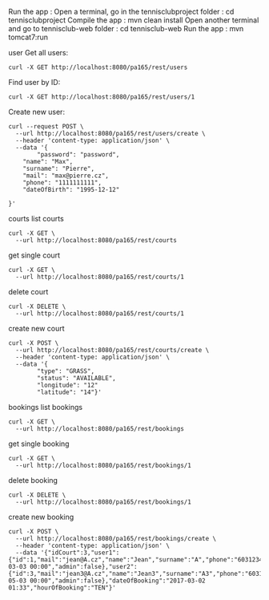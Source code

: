 Run the app :
Open a terminal, go in the tennisclubproject folder : cd tennisclubproject
Compile the app : mvn clean install
Open another terminal and go to tennisclub-web folder : cd tennisclub-web
Run the app : mvn tomcat7:run

user
Get all users:
```
curl -X GET http://localhost:8080/pa165/rest/users
```
Find user by ID:
```
curl -X GET http://localhost:8080/pa165/rest/users/1
```
Create new user:
```
curl --request POST \
  --url http://localhost:8080/pa165/rest/users/create \
  --header 'content-type: application/json' \
  --data '{
        "password": "password",
	"name": "Max",
	"surname": "Pierre",
	"mail": "max@pierre.cz",
	"phone": "1111111111",
	"dateOfBirth": "1995-12-12"
	 
}'
```



courts
list courts
```
curl -X GET \
  --url http://localhost:8080/pa165/rest/courts
```
get single court
```
curl -X GET \
  --url http://localhost:8080/pa165/rest/courts/1
```
delete court
```
curl -X DELETE \
  --url http://localhost:8080/pa165/rest/courts/1
```
create new court
```
curl -X POST \
  --url http://localhost:8080/pa165/rest/courts/create \
  --header 'content-type: application/json' \
  --data '{
        "type": "GRASS",
        "status": "AVAILABLE",
        "longitude": "12"
        "latitude": "14"}'
```


bookings
list bookings
```
curl -X GET \
  --url http://localhost:8080/pa165/rest/bookings
```

get single booking
```
curl -X GET \
  --url http://localhost:8080/pa165/rest/bookings/1
```
delete booking
```
curl -X DELETE \
  --url http://localhost:8080/pa165/rest/bookings/1
```
create new booking
```
curl -X POST \
  --url http://localhost:8080/pa165/rest/bookings/create \
  --header 'content-type: application/json' \
  --data '{"idCourt":3,"user1":{"id":1,"mail":"jean@A.cz","name":"Jean","surname":"A","phone":"603123456","dateOfBirth":"2017-03-03 00:00","admin":false},"user2":{"id":3,"mail":"jean3@A.cz","name":"Jean3","surname":"A3","phone":"603123456","dateOfBirth":"2017-05-03 00:00","admin":false},"dateOfBooking":"2017-03-02 01:33","hourOfBooking":"TEN"}'
  ```
